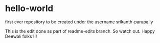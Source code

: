 # hello-world
first ever repository to be created under the username srikanth-parupally

This is the edit done as part of readme-edits branch. So watch out. Happy Deewali folks !!!
